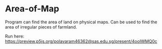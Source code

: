 # Area-of-Map
Program can find the area of land on physical maps. Can be used to find the area of irregular pieces of farmland.

Run here: https://preview.p5js.org/polavaram46362@sas.edu.sg/present/4ooIWMQ0c
